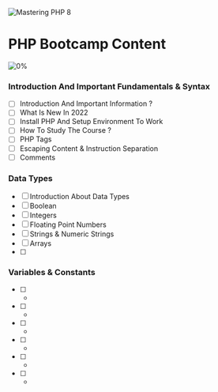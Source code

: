 ![Mastering PHP 8](https://elzero.org/php-bootcamp.png)

# PHP Bootcamp Content

![0%](https://progress-bar.dev/0/?title=Done)

### Introduction And Important Fundamentals & Syntax

- [ ] Introduction And Important Information ?
- [ ] What Is New In 2022
- [ ] Install PHP And Setup Environment To Work
- [ ] How To Study The Course ?
- [ ] PHP Tags
- [ ] Escaping Content & Instruction Separation
- [ ] Comments

### Data Types

- [ ] Introduction About Data Types
- [ ] Boolean
- [ ] Integers
- [ ] Floating Point Numbers
- [ ] Strings & Numeric Strings
- [ ] Arrays
- [ ] 


### Variables & Constants

- [ ] -
- [ ] -
- [ ] -
- [ ] -
- [ ] -
- [ ] -
